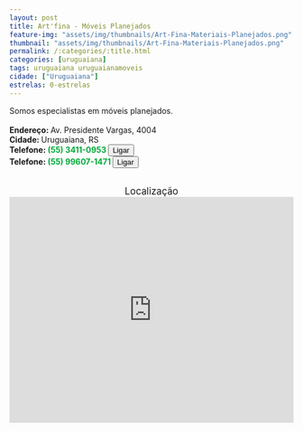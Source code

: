 ```yaml
---
layout: post
title: Art'fina - Móveis Planejados
feature-img: "assets/img/thumbnails/Art-Fina-Materiais-Planejados.png"
thumbnail: "assets/img/thumbnails/Art-Fina-Materiais-Planejados.png"
permalink: /:categories/:title.html
categories: [uruguaiana]
tags: uruguaiana uruguaianamoveis
cidade: ["Uruguaiana"]
estrelas: 0-estrelas
---
```

Somos especialistas em móveis planejados.<!-- more --><br/>
<br/>
<b>Endereço: </b>Av. Presidente Vargas, 4004<br />
<b>Cidade: </b>Uruguaiana, RS<br />
<b>Telefone: <span style="color: #00ab3a;">(55) 3411-0953</span> <a href="tel:5534110953"><button class="ligar">Ligar</button></a></b><br />
<b>Telefone: <span style="color: #00ab3a;">(55) 99607-1471</span> <a href="tel:55996071471"><button class="ligar">Ligar</button></a></b><br />
<br />
<div style="font-size: larger; text-align: center;">
Localização</div>
<iframe src="https://www.google.com/maps/embed?pb=!1m14!1m8!1m3!1d13854.630389140477!2d-57.0884341!3d-29.7586212!3m2!1i1024!2i768!4f13.1!3m3!1m2!1s0x94535b502fd73bdd%3A0x9fa1ec00f8a106d2!2sAv.+Pres.+Vargas%2C+4004+-+Centro%2C+Uruguaiana+-+RS!5e0!3m2!1spt-BR!2sbr!4v1523363698991" width="100%" height="400" frameborder="0" style="border:0" allowfullscreen></iframe>
